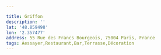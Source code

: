 ```yaml
---

title: Griffon
description: ''
lat: '48.859498'
lon: '2.357477'
address: 55 Rue des Francs Bourgeois, 75004 Paris, France
tags: Àessayer,Restaurant,Bar,Terrasse,Décoration
---
```

